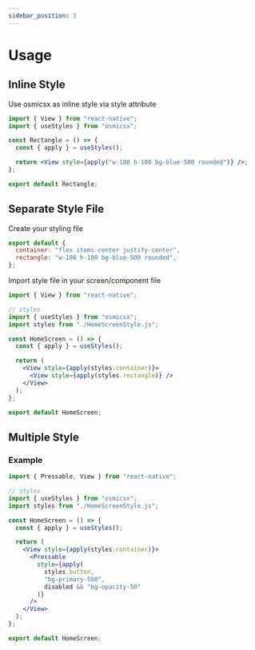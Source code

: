 ```yaml
---
sidebar_position: 3
---
```


# Usage

## Inline Style

Use osmicsx as inline style via style attribute

```jsx harmony
import { View } from "react-native";
import { useStyles } from "osmicsx";

const Rectangle = () => {
  const { apply } = useStyles();

  return <View style={apply("w-100 h-100 bg-blue-500 rounded")} />;
};

export default Rectangle;
```

## Separate Style File

Create your styling file

```jsx harmony
export default {
  container: "flex items-center justify-center",
  rectangle: "w-100 h-100 bg-blue-500 rounded",
};
```

Import style file in your screen/component file

```jsx harmony
import { View } from "react-native";

// styles
import { useStyles } from "osmicsx";
import styles from "./HomeScreenStyle.js";

const HomeScreen = () => {
  const { apply } = useStyles();

  return (
    <View style={apply(styles.container)}>
      <View style={apply(styles.rectangle)} />
    </View>
  );
};

export default HomeScreen;
```

## Multiple Style

### Example

```jsx harmony
import { Pressable, View } from "react-native";

// styles
import { useStyles } from "osmicsx";
import styles from "./HomeScreenStyle.js";

const HomeScreen = () => {
  const { apply } = useStyles();

  return (
    <View style={apply(styles.container)}>
      <Pressable
        style={apply(
          styles.button,
          "bg-primary-500",
          disabled && "bg-opacity-50"
        )}
      />
    </View>
  );
};

export default HomeScreen;
```
